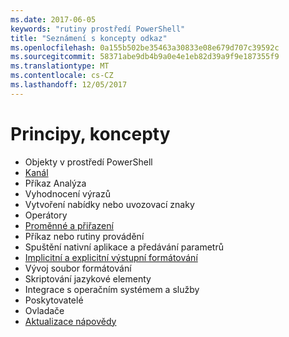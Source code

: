 ```yaml
---
ms.date: 2017-06-05
keywords: "rutiny prostředí PowerShell"
title: "Seznámení s koncepty odkaz"
ms.openlocfilehash: 0a155b502be35463a30833e08e679d707c39592c
ms.sourcegitcommit: 58371abe9db4b9a0e4e1eb82d39a9f9e187355f9
ms.translationtype: MT
ms.contentlocale: cs-CZ
ms.lasthandoff: 12/05/2017
---
```

# <a name="understanding-concepts"></a>Principy, koncepty

*  Objekty v prostředí PowerShell  
*  [Kanál](./fundamental/understanding-the-windows-powershell-pipeline.md)
*  Příkaz Analýza
*  Vyhodnocení výrazů
*  Vytvoření nabídky nebo uvozovací znaky
*  Operátory
*  [Proměnné a přiřazení](./fundamental/using-variables-to-store-objects.md)
*  Příkaz nebo rutiny provádění
*  Spuštění nativní aplikace a předávání parametrů
*  [Implicitní a explicitní výstupní formátování](./cookbooks/using-format-commands-to-change-output-view.md)
*  Vývoj soubor formátování
*  Skriptování jazykové elementy
*  Integrace s operačním systémem a služby
*  Poskytovatelé
*  Ovladače
*  [Aktualizace nápovědy](/powershell/module/Microsoft.PowerShell.Core/Update-Help)

